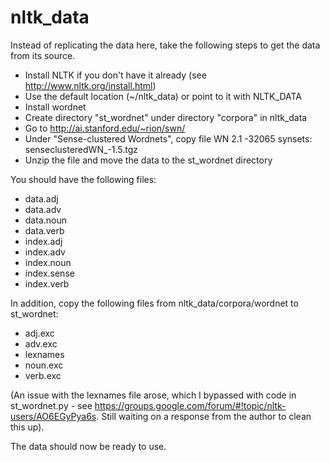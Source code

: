 # nltk_data

Instead of replicating the data here, take the following steps to get the data from its source.

- Install NLTK if you don't have it already (see http://www.nltk.org/install.html)
- Use the default location (~/nltk_data) or point to it with NLTK_DATA
- Install wordnet
- Create directory "st_wordnet" under directory "corpora" in nltk_data
- Go to http://ai.stanford.edu/~rion/swn/
- Under "Sense-clustered Wordnets", copy file WN 2.1 -32065 synsets: senseclusteredWN_-1.5.tgz
- Unzip the file and move the data to the st_wordnet directory

You should have the following files:
- data.adj
- data.adv
- data.noun
- data.verb
- index.adj
- index.adv
- index.noun
- index.sense
- index.verb

In addition, copy the following files from nltk_data/corpora/wordnet to st_wordnet:
- adj.exc
- adv.exc
- lexnames
- noun.exc
- verb.exc

(An issue with the lexnames file arose, which I bypassed with code in st_wordnet.py - see https://groups.google.com/forum/#!topic/nltk-users/AO6EGyPya6s. Still waiting on a response from the author to clean this up).

The data should now be ready to use.
